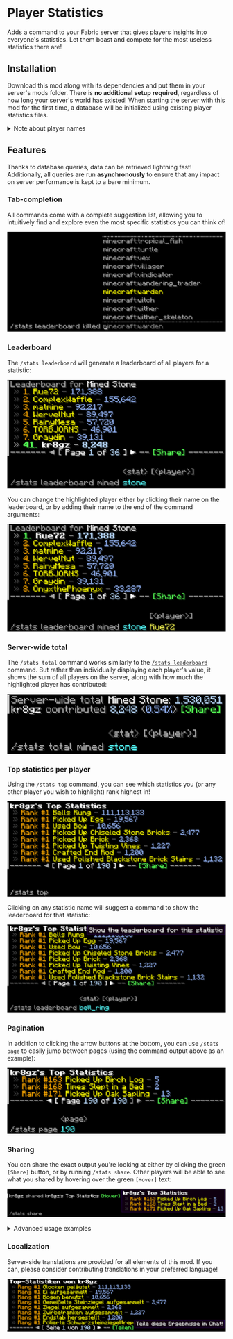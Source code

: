 # Player Statistics
Adds a command to your Fabric server that gives players insights into everyone's statistics.
Let them boast and compete for the most useless statistics there are!

## Installation
Download this mod along with its dependencies and put them in your server's mods folder.
There is **no additional setup required**, regardless of how long your server's world has existed!
When starting the server with this mod for the first time, a database will be initialized using existing player statistics files.

<details>
<summary>Note about player names</summary>
Player names are initially obtained through the user cache (the <code>usercache.json</code> file in the server folder).
This means that only the most recently used (by default) 1,000 player names can be inserted into the database on initialization.
Missing player names will be updated when the affected players rejoin your server.
</details>

## Features
Thanks to database queries, data can be retrieved lightning fast! Additionally, all queries are run **asynchronously**
to ensure that any impact on server performance is kept to a bare minimum.

### Tab-completion
All commands come with a complete suggestion list, allowing you to intuitively find and explore
even the most specific statistics you can think of!

![Tab-completion showcase](gallery/tab-suggestions.png)

### Leaderboard
The `/stats leaderboard` will generate a leaderboard of all players for a statistic:

![Leaderboard example](gallery/leaderboard.png)

You can change the highlighted player either by clicking their name on the leaderboard,
or by adding their name to the end of the command arguments:

![Custom leaderboard highlight](gallery/leaderboard-highlight.png)

### Server-wide total
The `/stats total` command works similarly to the [`/stats leaderboard`](#leaderboard) command.
But rather than individually displaying each player's value, it shows the sum of all players on the server,
along with how much the highlighted player has contributed:

![Example of server-wide total and contribution](gallery/server-total.png)

### Top statistics per player
Using the `/stats top` command, you can see which statistics you (or any other player you wish to highlight) rank highest in!

![Player top statistics example](gallery/player-top.png)

Clicking on any statistic name will suggest a command to show the leaderboard for that statistic:

![Example suggestion to display leaderboard](gallery/leaderboard-suggestion.png)

### Pagination
In addition to clicking the arrow buttons at the bottom, you can use `/stats page`
to easily jump between pages (using the command output above as an example):

![Pagination example](gallery/pages.png)

### Sharing
You can share the exact output you're looking at either by clicking the green `[Share]` button, or by running `/stats share`.
Other players will be able to see what you shared by hovering over the green `[Hover]` text:

![Sharing example](gallery/sharing.png)

<details>
<summary>Advanced usage examples</summary>

### Random statistics
Instead of specifying a statistic, you can also let the mod choose one for you:

![Random leaderboard](gallery/random-leaderboard.png)

### Precise values
Hovering over certain types of values will show them in more precise units:

![Example of precise value in hover text](gallery/hover-value.png)

### Remove highlight
You can create command output without any highlight by specifying a non-existent player name, such as `-`:

![Example leaderboard without highlight](gallery/remove-highlight.png)
</details>

### Localization
Server-side translations are provided for all elements of this mod.
If you can, please consider contributing translations in your preferred language!

![German translation example](gallery/translations.png)
